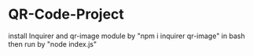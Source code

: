 # QR-Code-Project
install Inquirer and qr-image module by "npm i inquirer qr-image" in bash then run by "node index.js"
